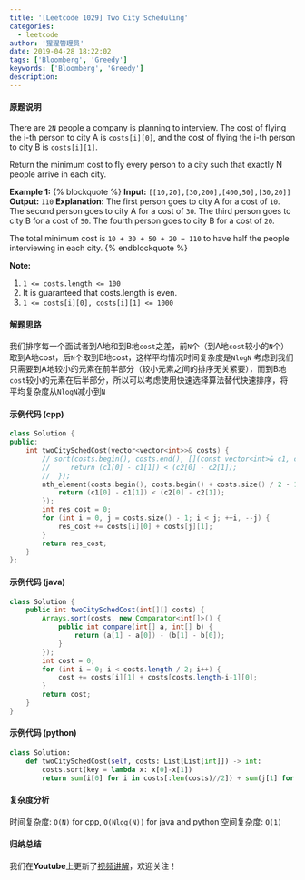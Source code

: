 ```yaml
---
title: '[Leetcode 1029] Two City Scheduling'
categories:
  - leetcode
author: '猩猩管理员'
date: 2019-04-28 18:22:02
tags: ['Bloomberg', 'Greedy']
keywords: ['Bloomberg', 'Greedy']
description:
---
```

#### 原题说明
There are `2N` people a company is planning to interview. The cost of flying the i-th person to city A is `costs[i][0]`, and the cost of flying the i-th person to city B is `costs[i][1]`.

Return the minimum cost to fly every person to a city such that exactly N people arrive in each city.

**Example 1:**
{% blockquote %}
**Input:** `[[10,20],[30,200],[400,50],[30,20]]`
**Output:** `110`
**Explanation:** 
The first person goes to city A for a cost of `10`.
The second person goes to city A for a cost of `30`.
The third person goes to city B for a cost of `50`.
The fourth person goes to city B for a cost of `20`.

The total minimum cost is `10 + 30 + 50 + 20 = 110` to have half the people interviewing in each city.
{% endblockquote %}
 

**Note:**
1. `1 <= costs.length <= 100`
2. It is guaranteed that costs.length is even.
3. `1 <= costs[i][0], costs[i][1] <= 1000`
<!--more-->

#### 解题思路
我们排序每一个面试者到A地和到B地`cost`之差，前`N`个（到A地`cost`较小的`N`个）取到A地cost，后`N`个取到B地cost，这样平均情况时间复杂度是`NlogN`
考虑到我们只需要到A地较小的元素在前半部分（较小元素之间的排序无关紧要），而到B地`cost`较小的元素在后半部分，所以可以考虑使用快速选择算法替代快速排序，将平均复杂度从`NlogN`减小到`N`

#### 示例代码 (cpp)
```cpp
class Solution {
public:
    int twoCitySchedCost(vector<vector<int>>& costs) {
        // sort(costs.begin(), costs.end(), [](const vector<int>& c1, const vector<int>& c2) {
        //     return (c1[0] - c1[1]) < (c2[0] - c2[1]);
        //  });
        nth_element(costs.begin(), costs.begin() + costs.size() / 2 - 1, costs.end(), [](const vector<int>& c1, const vector<int>& c2) {
            return (c1[0] - c1[1]) < (c2[0] - c2[1]);
        });
        int res_cost = 0;
        for (int i = 0, j = costs.size() - 1; i < j; ++i, --j) {
            res_cost += costs[i][0] + costs[j][1];
        }
        return res_cost;
    }
};
```

#### 示例代码 (java)
```java
class Solution {
    public int twoCitySchedCost(int[][] costs) {
        Arrays.sort(costs, new Comparator<int[]>() {
            public int compare(int[] a, int[] b) {
                return (a[1] - a[0]) - (b[1] - b[0]);
            }
        });
        int cost = 0;
        for (int i = 0; i < costs.length / 2; i++) {
            cost += costs[i][1] + costs[costs.length-i-1][0];
        }
        return cost;
    }
}
```

#### 示例代码 (python)
```python
class Solution:
    def twoCitySchedCost(self, costs: List[List[int]]) -> int:
        costs.sort(key = lambda x: x[0]-x[1])
        return sum(i[0] for i in costs[:len(costs)//2]) + sum(j[1] for j in costs[len(costs)//2:])
```

#### 复杂度分析
时间复杂度: `O(N)` for cpp, `O(Nlog(N))` for java and python
空间复杂度: `O(1)`

#### 归纳总结
我们在**Youtube**上更新了[视频讲解](https://youtu.be/vTtOqONCWbs)，欢迎关注！